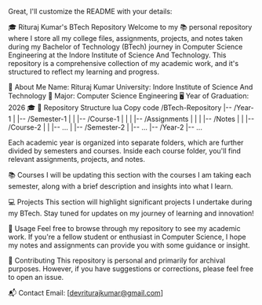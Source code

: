 
Great, I'll customize the README with your details:

🎓 Rituraj Kumar's BTech Repository
Welcome to my 📚 personal repository where I store all my college files, assignments, projects, and notes taken during my Bachelor of Technology (BTech) journey in Computer Science Engineering at the Indore Institute of Science And Technology. This repository is a comprehensive collection of my academic work, and it's structured to reflect my learning and progress.

👤 About Me
Name: Rituraj Kumar
University: Indore Institute of Science And Technology 🏫
Major: Computer Science Engineering 🖥️
Year of Graduation: 2026 🎓
📂 Repository Structure
lua
Copy code
/BTech-Repository
|-- /Year-1
|   |-- /Semester-1
|   |   |-- /Course-1
|   |   |   |-- /Assignments
|   |   |   |-- /Notes
|   |   |-- /Course-2
|   |   |-- ...
|   |-- /Semester-2
|   |-- ...
|-- /Year-2
|-- ...

Each academic year is organized into separate folders, which are further divided by semesters and courses. Inside each course folder, you'll find relevant assignments, projects, and notes.

📚 Courses
I will be updating this section with the courses I am taking each semester, along with a brief description and insights into what I learn.

💻 Projects
This section will highlight significant projects I undertake during my BTech. Stay tuned for updates on my journey of learning and innovation!

📝 Usage
Feel free to browse through my repository to see my academic work. If you're a fellow student or enthusiast in Computer Science, I hope my notes and assignments can provide you with some guidance or insight.

🤝 Contributing
This repository is personal and primarily for archival purposes. However, if you have suggestions or corrections, please feel free to open an issue.

📬 Contact
Email: [devriturajkumar@gmail.com]

